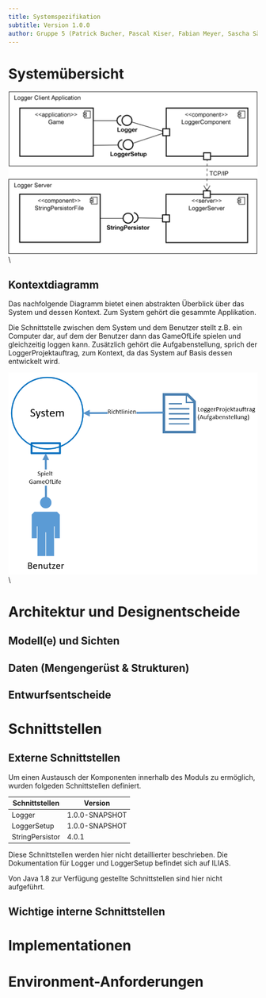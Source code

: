 ```yaml
---
title: Systemspezifikation
subtitle: Version 1.0.0
author: Gruppe 5 (Patrick Bucher, Pascal Kiser, Fabian Meyer, Sascha Sägesser)
---
```


# Systemübersicht

![Komponentendiagramm](img/komponentendiagramm.png)\

## Kontextdiagramm

Das nachfolgende Diagramm bietet einen abstrakten Überblick über das System und dessen Kontext. Zum System gehört die gesammte Applikation.

Die Schnittstelle zwischen dem System und dem Benutzer stellt z.B. ein Computer dar, auf dem der Benutzer dann das GameOfLife spielen und gleichzeitig loggen kann. Zusätzlich gehört die Aufgabenstellung, sprich der LoggerProjektauftrag, zum Kontext, da das System auf Basis dessen entwickelt wird.

![Kontextdiagramm](img/kontextdiagramm.PNG)\

# Architektur und Designentscheide

## Modell(e) und Sichten

## Daten (Mengengerüst & Strukturen)

## Entwurfsentscheide

# Schnittstellen

## Externe Schnittstellen

Um einen Austausch der Komponenten innerhalb des Moduls zu ermöglich, wurden folgeden Schnittstellen definiert.

| Schnittstellen  | Version        |
| --------------- | -------------- |
| Logger          | 1.0.0-SNAPSHOT |
| LoggerSetup     | 1.0.0-SNAPSHOT |
| StringPersistor | 4.0.1          |

Diese Schnittstellen werden hier nicht detaillierter beschrieben. Die Dokumentation für Logger und LoggerSetup befindet sich auf ILIAS.

Von Java 1.8 zur Verfügung gestellte Schnittstellen sind hier nicht aufgeführt.

## Wichtige interne Schnittstellen

# Implementationen

# Environment-Anforderungen
